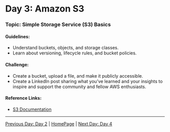 # **Day 3: Amazon S3**

### Topic: Simple Storage Service (S3) Basics

#### Guidelines:
- Understand buckets, objects, and storage classes.
- Learn about versioning, lifecycle rules, and bucket policies.

#### Challenge:
- Create a bucket, upload a file, and make it publicly accessible.
- Create a LinkedIn post sharing what you’ve learned and your insights to inspire and support the community and fellow AWS enthusiasts.

#### Reference Links:
- [S3 Documentation](https://docs.aws.amazon.com/s3)

---

[Previous Day: Day 2](../Day02/README.md) | [HomePage](../README.md) | [Next Day: Day 4](../Day04/README.md)

